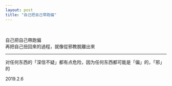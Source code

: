 ```yaml
---
layout: post
title: "自己把自己帶跑偏"
---
```


  
&nbsp;
&nbsp;


自己把自己帶跑偏
<br>再把自己扭回來的過程，就像從邪教脫離出來

---

对任何东西的「深信不疑」都有点危险，因为任何东西都可能是「偏」的，「邪」的

2019.2.6